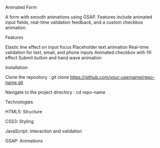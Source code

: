 Animated Form

A form with smooth animations using GSAP. Features include animated input fields, real-time validation feedback, and a custom checkbox animation.

Features

Elastic line effect on input focus
Placeholder text animation
Real-time validation for text, email, and phone inputs
Animated checkbox with fill effect
Submit button and hand wave animation

Installation

Clone the repository : git clone https://github.com/your-username/repo-name.git

Navigate to the project directory : cd repo-name

Technologies

HTML5: Structure

CSS3: Styling

JavaScript: Interaction and validation

GSAP: Animations
